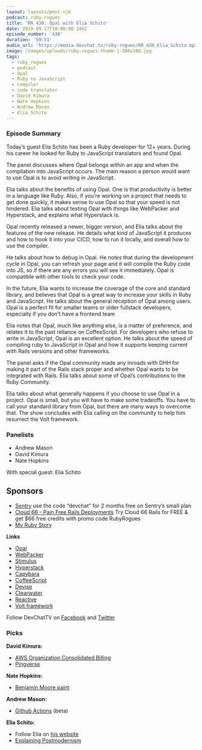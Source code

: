 ```yaml
---
layout: layouts/post.njk
podcast: ruby-rogues
title: 'RR 430: Opal with Elia Schito'
date: 2019-09-17T10:00:00.246Z
episode_number: '430'
duration: '59:51'
audio_url: 'https://media.devchat.tv/ruby-rogues/RR_430_Elia_Schito.mp3'
image: /images/uploads/ruby-rogues-thumb-1-300x300.jpg
tags:
  - ruby_rogues
  - podcast
  - Opal
  - Ruby to JavaScript
  - compiler
  - code translator
  - David Kimura
  - Nate Hopkins
  - Andrew Mason
  - Elia Schito
---
```

### **Episode Summary**

Today’s guest Elia Schito has been a Ruby developer for 12+ years. During his career he looked for Ruby to JavaScript translators and found Opal.

The panel discusses where Opal belongs within an app and when the compilation into JavaScript occurs. The main reason a person would want to use Opal is to avoid writing in JavaScript.

Elia talks about the benefits of using Opal. One is that productivity is better in a language like Ruby. Also, if you’re working on a project that needs to get done quickly, it makes sense to use Opal so that your speed is not hindered. Elia talks about testing Opal with things like WebPacker and Hyperstack, and explains what Hyperstack is. 

Opal recently released a newer, bigger version, and Elia talks about the features of the new release. He details what kind of JavaScript it produces and how to hook it into your CICD, how to run it locally, and overall how to use the compiler. 

He talks about how to debug in Opal. He notes that during the development cycle in Opal, you can refresh your page and it will compile the Ruby code into JS, so if there are any errors you will see it immediately. Opal is compatible with other tools to check your code.

In the future, Elia wants to increase the coverage of the core and standard library, and believes that Opal is a great way to increase your skills in Ruby and JavaScript. He talks about the general reception of Opal among users. Opal is a perfect fit for smaller teams or older fullstack developers, especially if you don’t have a frontend team

Elia notes that Opal, much like anything else, is a matter of preference, and relates it to the past reliance on CoffeeScript. For developers who refuse to write in JavaScript, Opal is an excellent option. He talks about the speed of compiling ruby to JavaScript in Opal and how it supports keeping current with Rails versions and other frameworks. 

The panel asks if the Opal community made any inroads with DHH for making it part of the Rails stack proper and whether Opal wants to be integrated with Rails. Elia talks about some of Opal’s contributions to the Ruby Community.

Elia talks about what generally happens if you choose to use Opal in a project. Opal is small, but you will have to make some tradeoffs. You have to call your standard library from Opal, but there are many ways to overcome that. The show concludes with Elia calling on the community to help him resurrect the Volt framework.


### **Panelists**



*   Andrew Mason
*   David Kimura
*   Nate Hopkins

With special guest: Elia Schito


## **Sponsors**



*   [Sentry](http://sentry.io/) use the code “devchat” for 2 months free on Sentry’s small plan
*   [Cloud 66 - Pain Free Rails Deployments](https://cloud66.com/rails?utm_source=-&utm_medium=-&utm_campaign=ruby-rogues) Try Cloud 66 Rails for FREE & get $66 free credits with promo code RubyRogues
*   [My Ruby Story](https://devchat.tv/my-ruby-story/)

**Links**



*   [Opal](http://opalrb.com/try/) 
*   [WebPacker](https://github.com/rails/webpacker)
*   [Stimulus](https://stimulusjs.org/)
*   [Hyperstack](https://hyperstack.org/)
*   [Capybara](https://github.com/teamcapybara/capybara)
*   [CoffeeScript](https://coffeescript.org/)
*   [Devise](https://github.com/plataformatec/devise)
*   [Clearwater](https://github.com/clearwater-rb/clearwater)
*   [Reactive](http://reactivex.io/)
*   [Volt framework](http://voltframework.com/)

Follow DevChatTV on [Facebook](https://www.facebook.com/DevChattv/?__tn__=%2Cd%2CP-R&eid=ARDBDrBnK71PDmx_8gE_IeIEo5SnM7cyzylVBjAwfaOo1ck_6q3GXuRBfaUQZaWVvFGyEVjrhDwnS_tV) and [Twitter](https://twitter.com/devchattv?lang=en)


### **Picks**

**David Kimura:**



*   [AWS Organization Consolidated Billing](https://docs.aws.amazon.com/awsaccountbilling/latest/aboutv2/consolidated-billing.html)
*   [Pingverse](www.pingverse.com)

**Nate Hopkins:**



*   [Benjamin Moore paint](https://www.benjaminmoore.com/en-us)

**Andrew Mason:**



*   [Github Actions](https://github.com/actions) (beta)

**Elia Schito:**



*   Follow Elia on [his website](https://elia.schito.me/)
*   [Explaining Postmodernism](https://www.amazon.com/Explaining-Postmodernism-Skepticism-Socialism-Rousseau/dp/0983258406)

<!-- Docs to Markdown version 1.0β17 -->
